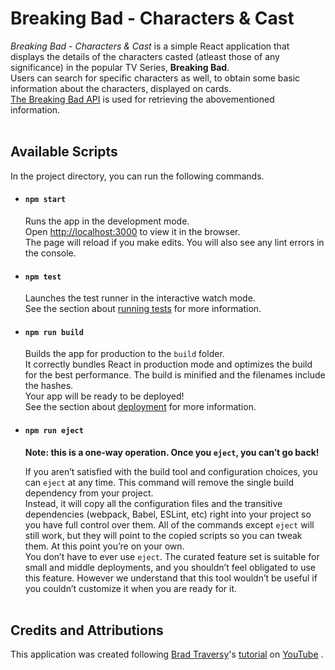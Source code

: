 # Breaking Bad - Characters & Cast

_Breaking Bad - Characters & Cast_ is a simple React application that displays the details of the characters casted (atleast those of any significance) in the popular TV Series, **Breaking Bad**.<br />
Users can search for specific characters as well, to obtain some basic information about the characters, displayed on cards. <br />
[The Breaking Bad API](https://breakingbadapi.com/) is used for retrieving the abovementioned information.
<br /><br />

## Available Scripts

In the project directory, you can run the following commands.

*   #### `npm start`

    Runs the app in the development mode.<br />
    Open [http://localhost:3000](http://localhost:3000) to view it in the browser.<br />
    The page will reload if you make edits. You will also see any lint errors in the console.

*   #### `npm test`

    Launches the test runner in the interactive watch mode.<br />
    See the section about [running tests](https://facebook.github.io/create-react-app/docs/running-tests) for more information.

*   #### `npm run build`

    Builds the app for production to the `build` folder.<br />
    It correctly bundles React in production mode and optimizes the build for the best performance.
    The build is minified and the filenames include the hashes.<br />
    Your app will be ready to be deployed!<br />
    See the section about [deployment](https://facebook.github.io/create-react-app/docs/deployment) for more information.

*   #### `npm run eject`

    **Note: this is a one-way operation. Once you `eject`, you can’t go back!**

    If you aren’t satisfied with the build tool and configuration choices, you can `eject` at any time. This command will remove the single build dependency from your project.<br />
    Instead, it will copy all the configuration files and the transitive dependencies (webpack, Babel, ESLint, etc) right into your project so you have full control over them. All of the commands except `eject` will still work, but they will point to the copied scripts so you can tweak them. At this point you’re on your own.<br />
    You don’t have to ever use `eject`. The curated feature set is suitable for small and middle deployments, and you shouldn’t feel obligated to use this feature. However we understand that this tool wouldn’t be useful if you couldn’t customize it when you are ready for it.
    <br /><br />

## Credits and Attributions
This application was created following [Brad Traversy](https://github.com/bradtraversy)'s [tutorial](https://www.youtube.com/watch?v=YaioUnMw0mo) on [YouTube](https://www.youtube.com/) .
